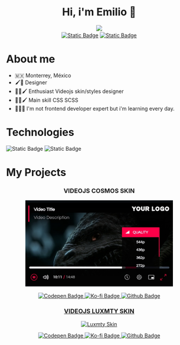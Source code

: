 <div align="center">
<h1 align="center">Hi, i'm Emilio 👋</h1>
</div>
<div align="center">
<img src="https://i.imgur.com/ebJy1f0.png"> <br>
<a href="https://x.com/EmilioSGZ_" target="_blank"><img alt="Static Badge" src="https://img.shields.io/badge/Follow%20me-%23fff?style=for-the-badge&logo=x&logoColor=%23ffg&labelColor=%23232322&color=%231DA1F2"></a>
<a href="https://codepen.io/emiliosg11/" target="_blank"><img alt="Static Badge" src="https://img.shields.io/badge/Follow%20me-%23fff?style=for-the-badge&logo=codepen&logoColor=%23fff&labelColor=%23232322&color=%23ff0048">
</a>
</div>

# About me
- 🇲🇽 Monterrey, México
- 🖌️🎨 Designer
- 🧑‍💻🖌️ Enthusiast Videojs skin/styles designer
- 🧑‍💻🖌️ Main skill CSS SCSS
- 🧑‍💻📖 I'm not frontend developer expert but i'm learning every day. 

# Technologies
![Static Badge](https://img.shields.io/badge/CSS-%23fff?style=for-the-badge&logo=Css3&logoColor=blue&labelColor=%232d2d2d&color=blue)
![Static Badge](https://img.shields.io/badge/SCSS-%23fff?style=for-the-badge&logo=Sass&logoColor=%23ff1493&labelColor=%232d2d2d&color=%23ff1493)


# My Projects
<h3 align="center">VIDEOJS COSMOS SKIN</h3>
<div align="center">
<a href="https://github.com/EmilioSG11/videojs-cosmos-skin" target="_blank"><img src="https://raw.githubusercontent.com/EmilioSG11/videojs-cosmos-skin/main/images/screenshot5.jpg" alt="Cosmos Skin" width="400"></a>
<p>
<a href="https://codepen.io/emiliosg11/pen/rNQgmBL" target="_blank">
<img alt="Codepen Badge" src="https://img.shields.io/badge/FREE-DEMO-%23FFF?style=for-the-badge&logo=codepen&logoColor=%23fff&labelColor=%232d2d2d&color=%23ff0048">
</a>
<a href="https://ko-fi.com/s/805051ae2a" target="_blank">
<img alt="Ko-fi Badge" src="https://img.shields.io/badge/BUY-SKIN-%23FFF?style=for-the-badge&logo=ko-fi&logoColor=%23fff&labelColor=%232d2d2d&color=%23ff0048">
</a>
<a href="https://github.com/EmilioSG11/videojs-cosmos-skin" target="_blank">
<img alt="Github Badge" src="https://img.shields.io/badge/REP0-FEATURES-%23FFF?style=for-the-badge&logo=github&logoColor=%23fff&labelColor=%232d2d2d&color=%23ff0048">
</p>
</div>

<h3 align="center">VIDEOJS LUXMTY SKIN</h3>
<div align="center">
<a href="https://github.com/EmilioSG11/video.js-luxmty-player-skin" target="_blank"><img src="https://i.imgur.com/QNDu11P.jpeg" alt="Luxmty Skin" width="400"></a>
<p>
<a href="https://codepen.io/emiliosg11/pen/XWPMqWj" target="_blank">
<img alt="Codepen Badge" src="https://img.shields.io/badge/FREE-DEMO-%23FFF?style=for-the-badge&logo=codepen&logoColor=%23fff&labelColor=%232d2d2d&color=%23ff0048">
</a>
<a href="https://ko-fi.com/s/9194d0cea1" target="_blank">
<img alt="Ko-fi Badge" src="https://img.shields.io/badge/BUY-FULL-%23FFF?style=for-the-badge&logo=ko-fi&logoColor=%23fff&labelColor=%232d2d2d&color=%23ff0048">
<a href="https://github.com/EmilioSG11/videojs-luxmty-skin" target="_blank">
<img alt="Github Badge" src="https://img.shields.io/badge/REP0-FORK-%23FFF?style=for-the-badge&logo=github&logoColor=%23fff&labelColor=%232d2d2d&color=%23ff0048">
</a>
</p>
</div>
                                             



